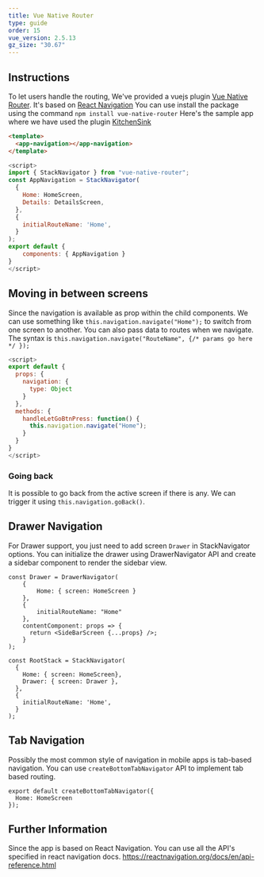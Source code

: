 ```yaml
---
title: Vue Native Router
type: guide
order: 15
vue_version: 2.5.13
gz_size: "30.67"
---
```


## Instructions

To let users handle the routing, We've provided a vuejs plugin [Vue Native Router](https://github.com/GeekyAnts/vue-native-router). It's based on [React Navigation](https://reactnavigation.org/)
You can use install the package using the command `npm install vue-native-router`
Here's the sample app where we have used the plugin [KitchenSink](https://github.com/GeekyAnts/KitchenSink-Vue-Native)

```html
<template>
  <app-navigation></app-navigation>
</template>
```

```js
<script>
import { StackNavigator } from "vue-native-router";
const AppNavigation = StackNavigator(
  {
    Home: HomeScreen,
    Details: DetailsScreen,
  },
  {
    initialRouteName: 'Home',
  }
);
export default {
    components: { AppNavigation }
}
</script>
```

## Moving in between screens

Since the navigation is available as prop within the child components. We can use something like `this.navigation.navigate("Home");` to switch from one screen to another.
You can also pass data to routes when we navigate. The syntax is `this.navigation.navigate("RouteName", {/* params go here */ });`

```js
<script>
export default {
  props: {
    navigation: {
      type: Object
    }
  },
  methods: {
    handleLetGoBtnPress: function() {
      this.navigation.navigate("Home");
    }
  }
}
</script>
```

### Going back

It is possible to go back from the active screen if there is any. We can trigger it using `this.navigation.goBack()`.

## Drawer Navigation

For Drawer support, you just need to add screen `Drawer` in StackNavigator options.
You can initialize the drawer using DrawerNavigator API and create a sidebar component to render the sidebar view.

```
const Drawer = DrawerNavigator(
    {
        Home: { screen: HomeScreen }
    },
    {
        initialRouteName: "Home"
    },
    contentComponent: props => {
      return <SideBarScreen {...props} />;
    }
);

const RootStack = StackNavigator(
  {
    Home: { screen: HomeScreen},
    Drawer: { screen: Drawer },
  },
  {
    initialRouteName: 'Home',
  }
);
```

## Tab Navigation

Possibly the most common style of navigation in mobile apps is tab-based navigation.
You can use `createBottomTabNavigator` API to implement tab based routing.

```
export default createBottomTabNavigator({
  Home: HomeScreen
});
```

## Further Information

Since the app is based on React Navigation. You can use all the API's specified in react navigation docs. https://reactnavigation.org/docs/en/api-reference.html
